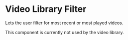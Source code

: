 # Video Library Filter

Lets the user filter for most recent or most played videos.

This component is currently not used by the video library.
